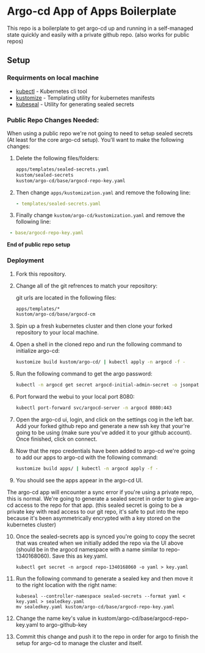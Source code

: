 # Argo-cd App of Apps Boilerplate

This repo is a boilerplate to get argo-cd up and running in a self-managed state quickly and easily with a private github repo. (also works for public repos)

## Setup

### Requirments on local machine

- [kubectl](https://kubernetes.io/docs/tasks/tools/) - Kubernetes cli tool
- [kustomize](https://kustomize.io) - Templating utility for kubernetes manifests
- [kubeseal](https://github.com/bitnami-labs/sealed-secrets#homebrew) - Utility for generating sealed secrets

### Public Repo Changes Needed:

When using a public repo we're not going to need to setup sealed secrets (At least for the core argo-cd setup). You'll want to make the following changes:

1. Delete the following files/folders:
   ```bash
   apps/templates/sealed-secrets.yaml
   kustom/sealed-secrets
   kustom/argo-cd/base/argocd-repo-key.yaml
   ```

2. Then change `apps/kustomization.yaml` and remove the following line:
   ```yaml
   - templates/sealed-secrets.yaml
   ```

3. Finally change `kustom/argo-cd/kustomization.yaml` and remove the following line:
  ```yaml
   - base/argocd-repo-key.yaml
  ```
  
**End of public repo setup**

### Deployment

1. Fork this repository.
2. Change all of the git refrences to match your repository:

   git urls are located in the following files:

   ```bash
   apps/templates/*
   kustom/argo-cd/base/argocd-cm
   ```

3. Spin up a fresh kubernetes cluster and then clone your forked repository to your local machine.

4. Open a shell in the cloned repo and run the following command to initialize argo-cd:
   ```bash
   kustomize build kustom/argo-cd/ | kubectl apply -n argocd -f -
   ```

5. Run the following command to get the argo password:
   ```bash
   kubectl -n argocd get secret argocd-initial-admin-secret -o jsonpath="{.data.password}" | base64 -d
   ```
   
6. Port forward the webui to your local port 8080:
   ```bash
   kubectl port-forward svc/argocd-server -n argocd 8080:443
   ```
   
7. Open the argo-cd ui, login, and click on the settings cog in the left bar. Add your forked github repo and generate a new ssh key that your're going to be using (make sure you've added it to your github account). Once finished, click on connect.

8. Now that the repo credentials have been added to argo-cd we're going to add our apps to argo-cd with the following command:
   ```bash
   kustomize build apps/ | kubectl -n argocd apply -f -
   ```

9. You should see the apps appear in the argo-cd UI.

The argo-cd app will encounter a sync error if you're using a private repo, this is normal. We're going to generate a sealed secret in order to give argo-cd access to the repo for that app. (this sealed secret is going to be a private key with read access to our git repo, it's safe to put into the repo because it's been asymmetrically encrypted with a key stored on the kubernetes cluster)

10. Once the sealed-secrets app is synced you're going to copy the secret that was created when we initially added the repo via the UI above (should be in the argocd namespace with a name similar to
    repo-1340168060). Save this as key.yaml.
    ```
    kubectl get secret -n argocd repo-1340168060 -o yaml > key.yaml
    ```

11. Run the following command to generate a sealed key and then move it to the right location with the right name:
    ```
    kubeseal --controller-namespace sealed-secrets --format yaml < key.yaml > sealedkey.yaml
    mv sealedkey.yaml kustom/argo-cd/base/argocd-repo-key.yaml
    ```
    
12. Change the name key's value in kustom/argo-cd/base/argocd-repo-key.yaml to argo-github-key

13. Commit this change and push it to the repo in order for argo to finish the setup for argo-cd to manage the cluster and itself.
